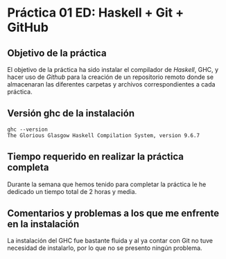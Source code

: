 # Práctica 01 ED: Haskell + Git + GitHub

## Objetivo de la práctica

El objetivo de la práctica ha sido instalar el compilador de _Haskell_, GHC, y hacer uso de _Github_ para la creación de un repositorio remoto donde se almacenaran las diferentes carpetas y archivos correspondientes a cada práctica.

## Versión ghc de la instalación

```
ghc --version
The Glorious Glasgow Haskell Compilation System, version 9.6.7
```

## Tiempo requerido en realizar la práctica completa

Durante la semana que hemos tenido para completar la práctica le he dedicado un tiempo total de 2 horas y media.

## Comentarios y problemas a los que me enfrente en la instalación

La instalación del GHC fue bastante fluida y al ya contar con Git no tuve necesidad de instalarlo, por lo que no se presento ningún problema.